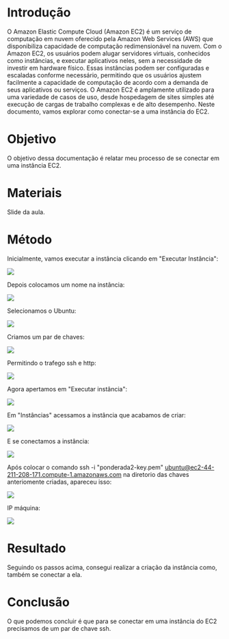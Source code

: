 # Introdução 

O Amazon Elastic Compute Cloud (Amazon EC2) é um serviço de computação em nuvem oferecido pela Amazon Web Services (AWS) que disponibiliza capacidade de computação redimensionável na nuvem. Com o Amazon EC2, os usuários podem alugar servidores virtuais, conhecidos como instâncias, e executar aplicativos neles, sem a necessidade de investir em hardware físico. Essas instâncias podem ser configuradas e escaladas conforme necessário, permitindo que os usuários ajustem facilmente a capacidade de computação de acordo com a demanda de seus aplicativos ou serviços. O Amazon EC2 é amplamente utilizado para uma variedade de casos de uso, desde hospedagem de sites simples até execução de cargas de trabalho complexas e de alto desempenho. Neste documento, vamos explorar como conectar-se a uma instância do EC2.

# Objetivo 

O objetivo dessa documentação é relatar meu processo de se conectar em uma instância EC2.

# Materiais

Slide da aula.

# Método

Inicialmente, vamos executar a instância clicando em "Executar Instância":

<img src="Executar.png">

Depois colocamos um nome na instância:

<img src='Nome.png'>

Selecionamos o Ubuntu:

<img src='Ubuntu.png'>

Criamos um par de chaves:

<img src='Criando_chave.png'>

Permitindo o trafego ssh e http:

<img src='Permitindo.png'>

Agora apertamos em "Executar instância":

<img src='Executar.png'>

Em "Instâncias" acessamos a instância que acabamos de criar:

<img src='Entrando.png'>

E se conectamos a instância:

<img src='Conectar.png'>

Após colocar o comando  ssh -i "ponderada2-key.pem" ubuntu@ec2-44-211-208-171.compute-1.amazonaws.com na diretorio das chaves anteriomente criadas, apareceu isso:

<img src='Conectando_ssh.png'>

IP máquina:

<img src='IP.png'>

# Resultado

Seguindo os passos acima, consegui realizar a criação da instância como, também se conectar a ela.

# Conclusão 

O que podemos concluir é que para se conectar em uma instância do EC2 precisamos de um par de chave ssh.